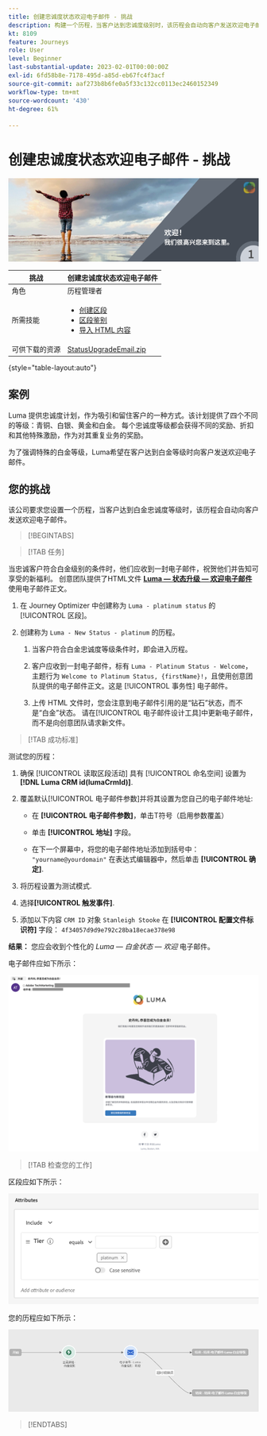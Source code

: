 ```yaml
---
title: 创建忠诚度状态欢迎电子邮件 - 挑战
description: 构建一个历程，当客户达到忠诚度级别时，该历程会自动向客户发送欢迎电子邮件。
kt: 8109
feature: Journeys
role: User
level: Beginner
last-substantial-update: 2023-02-01T00:00:00Z
exl-id: 6fd58b8e-7178-495d-a85d-eb67fc4f3acf
source-git-commit: aaf273b8b6fe0a5f33c132cc0113ec2460152349
workflow-type: tm+mt
source-wordcount: '430'
ht-degree: 61%

---
```


# 创建忠诚度状态欢迎电子邮件 - 挑战

![忠诚度状态欢迎电子邮件 - 挑战横幅](/help/challenges/assets/email-assets/luma-transactional-onboarding-1.png)

| 挑战 | 创建忠诚度状态欢迎电子邮件 |
|---|---|
| 角色 | 历程管理者 |
| 所需技能 | <ul><li>[创建区段](https://experienceleague.adobe.com/docs/journey-optimizer-learn/tutorials/profiles-segments-subscriptions/create-segments.html?lang=zh-Hans)</li> <li>[区段鉴别](https://experienceleague.adobe.com/docs/journey-optimizer-learn/tutorials/create-journeys/use-case-read-segment-qualification.html?lang=zh-Hans)</li><li>[导入 HTML 内容](https://experienceleague.adobe.com/docs/journey-optimizer-learn/tutorials/email-channel/import-and-author-html-email-content.html?lang=zh-Hans)</li></ul> |
| 可供下载的资源 | [StatusUpgradeEmail.zip](/help/challenges/assets/email-assets/StatusUpgradeEmail.zip) |

{style=&quot;table-layout:auto&quot;}

## 案例

Luma 提供忠诚度计划，作为吸引和留住客户的一种方式。该计划提供了四个不同的等级：青铜、白银、黄金和白金。 每个忠诚度等级都会获得不同的奖励、折扣和其他特殊激励，作为对其重复业务的奖励。

为了强调特殊的白金等级，Luma希望在客户达到白金等级时向客户发送欢迎电子邮件。

## 您的挑战

该公司要求您设置一个历程，当客户达到白金忠诚度等级时，该历程会自动向客户发送欢迎电子邮件。

>[!BEGINTABS]

>[!TAB 任务]

当忠诚客户符合白金级别的条件时，他们应收到一封电子邮件，祝贺他们并告知可享受的新福利。 创意团队提供了HTML文件 **[Luma — 状态升级 — 欢迎电子邮件](/help/challenges/assets/email-assets/StatusUpgradeEmail.zip)** 使用电子邮件正文。

1. 在 Journey Optimizer 中创建称为 `Luma - platinum status` 的[!UICONTROL 区段]。

1. 创建称为 `Luma - New Status - platinum` 的历程。

   1. 当客户符合白金忠诚度等级条件时，即会进入历程。

   1. 客户应收到一封电子邮件，标有 `Luma - Platinum Status - Welcome`，主题行为 `Welcome to Platinum Status, {firstName}!`，且使用创意团队提供的电子邮件正文。这是 [!UICONTROL 事务性] 电子邮件。

   1. 上传 HTML 文件时，您会注意到电子邮件引用的是“钻石”状态，而不是“白金”状态。 请在[!UICONTROL 电子邮件设计工具]中更新电子邮件，而不是向创意团队请求新文件。

>[!TAB 成功标准]

测试您的历程：

1. 确保 [!UICONTROL 读取区段活动] 具有 [!UICONTROL 命名空间] 设置为 **[!DNL Luma CRM id(lumaCrmId)]**.

1. 覆盖默认[!UICONTROL 电子邮件参数]并将其设置为您自己的电子邮件地址:
   * 在 **[!UICONTROL 电子邮件参数]**，单击T符号（启用参数覆盖）

   * 单击 **[!UICONTROL 地址]** 字段。

   * 在下一个屏幕中，将您的电子邮件地址添加到括号中： `"yourname@yourdomain"` 在表达式编辑器中，然后单击 **[!UICONTROL 确定]**.

1. 将历程设置为测试模式.

1. 选择&#x200B;**[!UICONTROL 触发事件]**.

1. 添加以下内容 `CRM ID` 对象 `Stanleigh Stooke` 在 **[!UICONTROL 配置文件标识符]** 字段： `4f34057d9d9e792c28ba18ecae378e98`

**结果：** 您应会收到个性化的 *Luma — 白金状态 — 欢迎* 电子邮件。

电子邮件应如下所示：

![Luma — 状态升级 — 欢迎电子邮件](/help/challenges/assets/status-upgrade-welcome-email.png)

>[!TAB 检查您的工作]

区段应如下所示：

![Luma - 白金状态 - 区段](/help/challenges/assets/segment-luma-platinum-status.png)

您的历程应如下所示：

![platinum-status-upgrade-journey](/help/challenges/assets/journey-luma-status-upgrade.png)

>[!ENDTABS]
